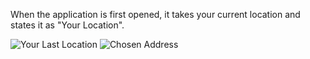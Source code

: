 When the application is first opened, it takes your current location and states it as "Your Location".

![Your Last Location](../assets/image/LocationFinderApp/Capture.PNG)
![Chosen Address](../assets/image/LocationFinderApp/Capture1.PNG)
